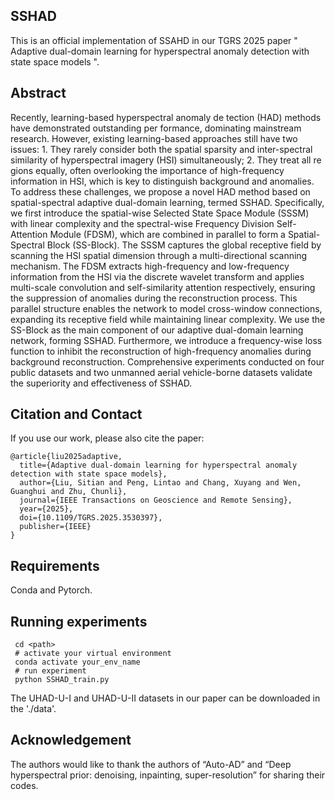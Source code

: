 ## SSHAD
This is an official implementation of SSAHD in our TGRS 2025 paper " Adaptive dual-domain learning for hyperspectral anomaly detection with state space models ".



## Abstract

Recently, learning-based hyperspectral anomaly de tection (HAD) methods have demonstrated outstanding per formance, dominating mainstream research. However, existing learning-based approaches still have two issues: 1. They rarely consider both the spatial sparsity and inter-spectral similarity of hyperspectral imagery (HSI) simultaneously; 2. They treat all re gions equally, often overlooking the importance of high-frequency information in HSI, which is key to distinguish background and anomalies. To address these challenges, we propose a novel HAD method based on spatial-spectral adaptive dual-domain learning, termed SSHAD. Specifically, we first introduce the spatial-wise Selected State Space Module (SSSM) with linear complexity and the spectral-wise Frequency Division Self-Attention Module (FDSM), which are combined in parallel to form a Spatial-Spectral Block (SS-Block). The SSSM captures the global receptive field by scanning the HSI spatial dimension through a multi-directional scanning mechanism. The FDSM extracts high-frequency and low-frequency information from the HSI via the discrete wavelet transform and applies multi-scale convolution and self-similarity attention respectively, ensuring the suppression of anomalies during the reconstruction process. This parallel structure enables the network to model cross-window connections, expanding its receptive field while maintaining linear complexity. We use the SS-Block as the main component of our adaptive dual-domain learning network, forming SSHAD. Furthermore, we introduce a frequency-wise loss function to inhibit the reconstruction of high-frequency anomalies during background reconstruction. Comprehensive experiments conducted on four public datasets and two unmanned aerial vehicle-borne datasets validate the superiority and effectiveness of SSHAD. 

## Citation and Contact

If you use our work, please also cite the paper:

```
@article{liu2025adaptive,
  title={Adaptive dual-domain learning for hyperspectral anomaly detection with state space models},
  author={Liu, Sitian and Peng, Lintao and Chang, Xuyang and Wen, Guanghui and Zhu, Chunli},
  journal={IEEE Transactions on Geoscience and Remote Sensing},
  year={2025},
  doi={10.1109/TGRS.2025.3530397},
  publisher={IEEE}
}

```


## Requirements

Conda and Pytorch. 



## Running experiments


```
 cd <path>
 # activate your virtual environment
 conda activate your_env_name
 # run experiment
 python SSHAD_train.py
```


The UHAD-U-I and UHAD-U-II datasets in our paper can be downloaded in the './data'.



## Acknowledgement

The authors would like to thank the authors of “Auto-AD” and “Deep hyperspectral prior: denoising, inpainting, super-resolution” for sharing their codes. 
